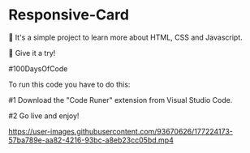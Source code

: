 # Responsive-Card

🥑 It's a simple project to learn more about HTML, CSS and Javascript.

👊 Give it a try!

#100DaysOfCode

To run this code you have to do this:

#1 Download the "Code Runer" extension from Visual Studio Code.

#2 Go live and enjoy!


https://user-images.githubusercontent.com/93670626/177224173-57ba789e-aa82-4216-93bc-a8eb23cc05bd.mp4

